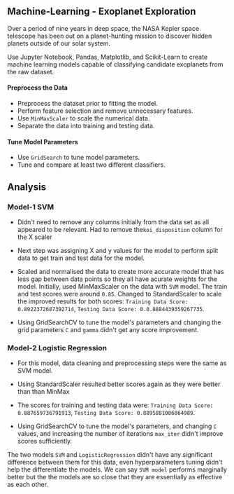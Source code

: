 ## Machine-Learning - Exoplanet Exploration

Over a period of nine years in deep space, the NASA Kepler space telescope has been out on a planet-hunting mission to discover hidden planets outside of our solar system.

Use Jupyter Notebook, Pandas, Matplotlib, and Scikit-Learn to create machine learning models capable of classifying candidate exoplanets from the raw dataset.

#### Preprocess the Data

* Preprocess the dataset prior to fitting the model.
* Perform feature selection and remove unnecessary features.
* Use `MinMaxScaler` to scale the numerical data.
* Separate the data into training and testing data.

#### Tune Model Parameters

* Use `GridSearch` to tune model parameters.
* Tune and compare at least two different classifiers.

## Analysis

### Model-1 SVM

* Didn't need to remove any columns initially from the data set as all appeared to be relevant. Had to remove the`koi_disposition` column for the X scaler
 

* Next step was assigning X and y values for the model to perform split data to get train and test data for the model. 

* Scaled and normalised the data to create more accurate model that has less gap between data points so they all have acurate weights for the model. Initially, used MinMaxScaler on the data with `SVM` model. The train and test scores were around `0.85`. Changed to StandardScaler to scale the improved results for both scores: `Training Data Score: 0.8922372687392714`, `Testing Data Score: 0.0.8884439359267735`. 

* Using GridSearchCV to tune the model's parameters and changing the grid parameters `C` and `gamma` didn't get any score improvement. 

### Model-2 Logistic Regression

* For this model, data cleaning and preprocessing steps were the same as SVM model.

* Using StandardScaler resulted better scores again as they were better than than MinMax

* The scores for training and testing data were: `Training Data Score: 0.887659736791913`, `Testing Data Score: 0.8895881006864989`.

* Using GridSearchCV to tune the model's parameters, and changing `C` values, and increasing the number of iterations `max_iter` didn't improve scores sufficiently. 

The two models `SVM` and `LogisticRegression` didn't have any significant difference between them for this data, even hyperparameters tuning didn't help the differentiate the models.
We can say `SVM model` performs marginally better but the the models are so close that they are essentially as effective as each other.